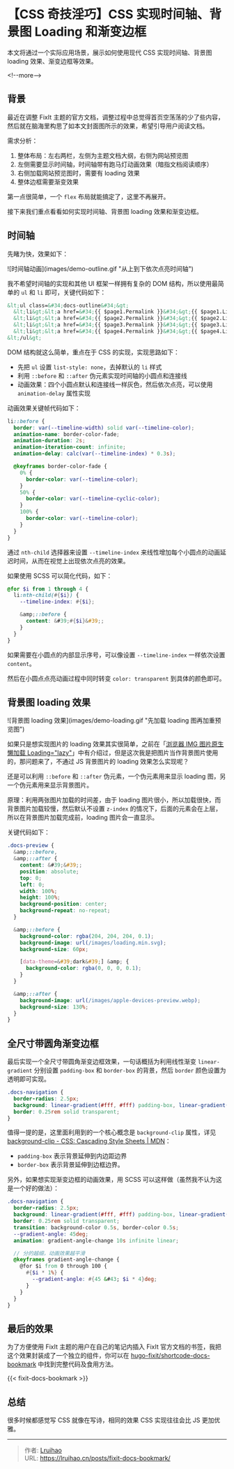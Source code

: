 # 【CSS 奇技淫巧】CSS 实现时间轴、背景图 Loading 和渐变边框


本文将通过一个实际应用场景，展示如何使用现代 CSS 实现时间轴、背景图 loading 效果、渐变边框等效果。

&lt;!--more--&gt;

## 背景

最近在调整 FixIt 主题的官方文档，调整过程中总觉得首页空荡荡的少了些内容，然后就在脑海里构思了如本文封面图所示的效果，希望引导用户阅读文档。

需求分析：

1. 整体布局：左右两栏，左侧为主题文档大纲，右侧为网站预览图
2. 左侧需要显示时间轴，时间轴带有跑马灯动画效果（暗指文档阅读顺序）
3. 右侧加载网站预览图时，需要有 loading 效果
4. 整体边框需要渐变效果

第一点很简单，一个 `flex` 布局就能搞定了，这里不再展开。

接下来我们重点看看如何实现时间轴、背景图 loading 效果和渐变边框。

## 时间轴

先睹为快，效果如下：

![时间轴动画](images/demo-outline.gif &#34;从上到下依次点亮时间轴&#34;)

我不希望时间轴的实现和其他 UI 框架一样拥有复杂的 DOM 结构，所以使用最简单的 `ul` 和 `li` 即可，关键代码如下：

```html
&lt;ul class=&#34;docs-outline&#34;&gt;
  &lt;li&gt;&lt;a href=&#34;{{ $page1.Permalink }}&#34;&gt;{{ $page1.LinkTitle }}&lt;/a&gt;&lt;/li&gt;
  &lt;li&gt;&lt;a href=&#34;{{ $page2.Permalink }}&#34;&gt;{{ $page2.LinkTitle }}&lt;/a&gt;&lt;/li&gt;
  &lt;li&gt;&lt;a href=&#34;{{ $page3.Permalink }}&#34;&gt;{{ $page3.LinkTitle }}&lt;/a&gt;&lt;/li&gt;
  &lt;li&gt;&lt;a href=&#34;{{ $page4.Permalink }}&#34;&gt;{{ $page4.LinkTitle }}&lt;/a&gt;&lt;/li&gt;
&lt;/ul&gt;
```

DOM 结构就这么简单，重点在于 CSS 的实现，实现思路如下：

- 先把 `ul` 设置 `list-style: none`，去掉默认的 `li` 样式
- 利用 `::before` 和 `::after` 伪元素实现时间轴的小圆点和连接线
- 动画效果：四个小圆点默认和连接线一样灰色，然后依次点亮，可以使用 `animation-delay` 属性实现

动画效果关键帧代码如下：

```scss
li::before {
  border: var(--timeline-width) solid var(--timeline-color);
  animation-name: border-color-fade;
  animation-duration: 2s;
  animation-iteration-count: infinite;
  animation-delay: calc(var(--timeline-index) * 0.3s);

  @keyframes border-color-fade {
    0% {
      border-color: var(--timeline-color);
    }
    50% {
      border-color: var(--timeline-cyclic-color);
    }
    100% {
      border-color: var(--timeline-color);
    }
  }
}
```

通过 `nth-child` 选择器来设置 `--timeline-index` 来线性增加每个小圆点的动画延迟时间，从而在视觉上出现依次点亮的效果。

如果使用 SCSS 可以简化代码，如下：

```scss
@for $i from 1 through 4 {
  li:nth-child(#{$i}) {
    --timeline-index: #{$i};

    &amp;::before {
      content: &#39;#{$i}&#39;;
    }
  }
}
```

如果需要在小圆点的内部显示序号，可以像设置 `--timeline-index` 一样依次设置 `content`。

然后在小圆点点亮动画过程中同时转变 `color: transparent` 到具体的颜色即可。

## 背景图 loading 效果

![背景图 loading 效果](images/demo-loading.gif &#34;先加载 loading 图再加重预览图&#34;)

如果只是想实现图片的 loading 效果其实很简单，之前在「[浏览器 IMG 图片原生懒加载 Loading=&#34;lazy&#34;](/posts/native-img-loading-lazy/)」中有介绍过，但是这次我是把图片当作背景图片使用的，那问题来了，不通过 JS 背景图片的 loading 效果怎么实现呢？

还是可以利用 `::before` 和 `::after` 伪元素，一个伪元素用来显示 loading 图，另一个伪元素用来显示背景图片。

原理：利用两张图片加载的时间差，由于 loading 图片很小，所以加载很快，而背景图片加载较慢，然后默认不设置 `z-index` 的情况下，后面的元素会在上层，所以在背景图片加载完成前，loading 图片会一直显示。

关键代码如下：

```scss
.docs-preview {
  &amp;::before,
  &amp;::after {
    content: &#39;&#39;;
    position: absolute;
    top: 0;
    left: 0;
    width: 100%;
    height: 100%;
    background-position: center;
    background-repeat: no-repeat;
  }

  &amp;::before {
    background-color: rgba(204, 204, 204, 0.1);
    background-image: url(/images/loading.min.svg);
    background-size: 60px;

    [data-theme=&#39;dark&#39;] &amp; {
      background-color: rgba(0, 0, 0, 0.1);
    }
  }

  &amp;::after {
    background-image: url(/images/apple-devices-preview.webp);
    background-size: 130%;
  }
}
```

## 全尺寸带圆角渐变边框

最后实现一个全尺寸带圆角渐变边框效果，一句话概括为利用线性渐变 `linear-gradient` 分别设置 `padding-box` 和 `border-box` 的背景，然后 `border` 颜色设置为透明即可实现。

```scss
.docs-navigation {
  border-radius: 2.5px;
  background: linear-gradient(#fff, #fff) padding-box, linear-gradient(45deg, #42d392, #FF7359) border-box;
  border: 0.25rem solid transparent;
}
```

值得一提的是，这里面利用到的一个核心概念是 `background-clip` 属性，详见 [background-clip - CSS: Cascading Style Sheets | MDN](https://developer.mozilla.org/en-US/docs/Web/CSS/background-clip)：

- `padding-box` 表示背景延伸到内边距边界
- `border-box` 表示背景延伸到边框边界。

另外，如果想实现渐变边框的动画效果，用 SCSS 可以这样做（虽然我不认为这是一个好的做法）：

```scss
.docs-navigation {
  border-radius: 2.5px;
  background: linear-gradient(#fff, #fff) padding-box, linear-gradient(var(--gradient-angle), #42d392, #FF7359) border-box;
  border: 0.25rem solid transparent;
  transition: background-color 0.5s, border-color 0.5s;
  --gradient-angle: 45deg;
  animation: gradient-angle-change 10s infinite linear;

  // 分的越细，动画效果越平滑
  @keyframes gradient-angle-change {
    @for $i from 0 through 100 {
      #{$i * 1%} {
        --gradient-angle: #{45 &#43; $i * 4}deg;
      }
    }
  }
}
```

## 最后的效果

为了方便使用 FixIt 主题的用户在自己的笔记内插入 FixIt 官方文档的书签，我把这个效果封装成了一个独立的组件，你可以在 [hugo-fixit/shortcode-docs-bookmark](https://github.com/hugo-fixit/shortcode-docs-bookmark) 中找到完整代码及食用方法。

{{&lt; fixit-docs-bookmark &gt;}}

## 总结

很多时候都感觉写 CSS 就像在写诗，相同的效果 CSS 实现往往会比 JS 更加优雅。


---

> 作者: [Lruihao](https://github.com/Lruihao)  
> URL: https://lruihao.cn/posts/fixit-docs-bookmark/  

